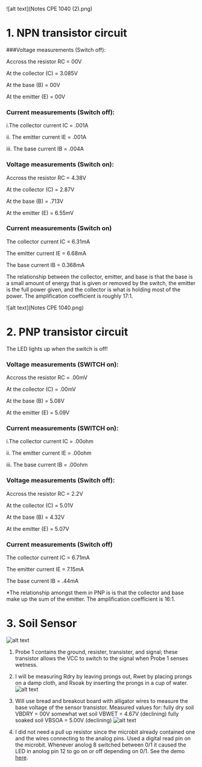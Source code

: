 
![alt text](Notes CPE 1040 (2).png)
# 1. NPN transistor circuit
###Voltage measurements (Switch off):

Accross the resistor RC = 00V

At the collector (C) = 3.085V

At the base (B) = 00V

At the emitter (E) = 00V

### Current measurements (Switch off): 

i.The collector current IC = .001A

ii. The emitter current IE = .001A

iii. The base current IB = .004A

### Voltage measurements (Switch on):

Accross the resistor RC = 4.38V

At the collector (C) = 2.87V

At the base (B) = .713V

At the emitter (E) = 6.55mV

### Current measurements (Switch on)

The collector current IC = 6.31mA

The emitter current IE = 6.68mA 

The base current IB = 0.368mA

The relationship between the collector, emitter, and base is that the base is a small amount of energy that is given or removed by the switch, the emitter is the full power given, and the collector is what is holding most of the power.
The amplification coefficient is roughly 17:1.

![alt text](Notes CPE 1040.png)
# 2. PNP transistor circuit

The LED lights up when the switch is off!
  
### Voltage measurements (SWITCH on):

Accross the resistor RC = .00mV

At the collector (C) = .00mV

At the base (B) = 5.08V

At the emitter (E) = 5.09V

### Current measurements (SWITCH on): 

i.The collector current IC = .00ohm

ii. The emitter current IE = .00ohm

iii. The base current IB = .00ohm

### Voltage measurements (Switch off):

Accross the resistor RC = 2.2V

At the collector (C) = 5.01V

At the base (B) = 4.32V

At the emitter (E) = 5.07V

### Current measurements (Switch off)

The collector current IC = 6.71mA

The emitter current IE = 7.15mA

The base current IB = .44mA

*The relationship amongst them in PNP is is that the collector and base make up the sum of the emitter.
The amplification coefficient is 16:1.

# 3. Soil Sensor


![alt text](IMG_2545.jpg)
1) Probe 1 contains the ground, resister, transister, and signal; these transistor allows the VCC to switch to the signal when Probe 1     senses wetness. 

2) I will be measuring Rdry by leaving prongs out, Rwet by placing prongs on a damp cloth, and Rsoak by inserting the prongs in a   cup of water.
![alt text](IMG_2548.jpg)

3) Will use bread and breakout board with alligator wires to measure the base voltage of the sensor transistor. 
  Measured values for:
  fully dry soil VBDRY = 00V 
  somewhat wet soil VBWET = 4.67V (declining)
  fully soaked soil VBSOA = 5.00V (declining)
  ![alt text](IMG_2550.jpg)

4) I did not need a pull up resistor since the microbit already contained one and the wires connecting to the analog pins. Used a digital read pin on the microbit. Whenever anolog 8 switched between 0/1 it caused the LED in anolog pin 12 to go on or off depending on 0/1. See the demo [here](https://imgur.com/gallery/IxgBkvT).
  
